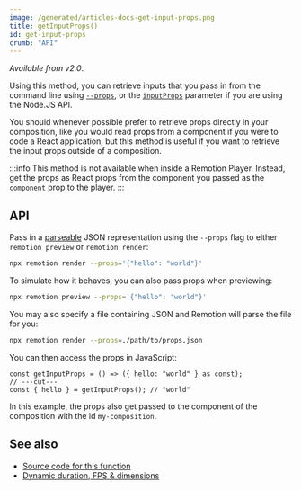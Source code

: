 ```yaml
---
image: /generated/articles-docs-get-input-props.png
title: getInputProps()
id: get-input-props
crumb: "API"
---
```


_Available from v2.0_.

Using this method, you can retrieve inputs that you pass in from the command line using [`--props`](/docs/cli), or the [`inputProps`](/docs/ssr) parameter if you are using the Node.JS API.

You should whenever possible prefer to retrieve props directly in your composition, like you would read props from a component if you were to code a React application, but this method is useful if you want to retrieve the input props outside of a composition.

:::info
This method is not available when inside a Remotion Player. Instead, get the props as React props from the component you passed as the `component` prop to the player.
:::

## API

Pass in a [parseable](/docs/cli) JSON representation using the `--props` flag to either `remotion preview` or `remotion render`:

```bash
npx remotion render --props='{"hello": "world"}'
```

To simulate how it behaves, you can also pass props when previewing:

```bash
npx remotion preview --props='{"hello": "world"}'
```

You may also specify a file containing JSON and Remotion will parse the file for you:

```bash
npx remotion render --props=./path/to/props.json
```

You can then access the props in JavaScript:

```tsx twoslash
const getInputProps = () => ({ hello: "world" } as const);
// ---cut---
const { hello } = getInputProps(); // "world"
```

In this example, the props also get passed to the component of the composition with the id `my-composition`.

## See also

- [Source code for this function](https://github.com/remotion-dev/remotion/blob/main/packages/core/src/config/input-props.ts)
- [Dynamic duration, FPS & dimensions](/docs/dynamic-metadata)
